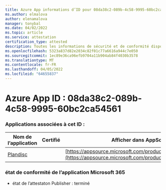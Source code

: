 ```yaml
---
title: Azure App informations d’ID pour 08da38c2-089b-4c58-9995-60bc2ca54561
ms.author: elmalova
author: elenamalova
manager: tonybal
ms.date: 04/02/2022
ms.topic: article
ms.service: attestation
certification_type: attested
description: Toutes les informations de sécurité et de conformité disponibles pour 08da38c2-089b-4c58-9995-60bc2ca54561.
ms.openlocfilehash: 5323a837d82e2034c82f01c77a6616a944c7e050
ms.sourcegitcommit: 1ec89e36ca96efb9704a11b904ab84f4030b3578
ms.translationtype: MT
ms.contentlocale: fr-FR
ms.lasthandoff: 04/05/2022
ms.locfileid: "64655837"
---
```

# <a name="azure-app-id-08da38c2-089b-4c58-9995-60bc2ca54561"></a>Azure App ID : 08da38c2-089b-4c58-9995-60bc2ca54561


### <a name="apps-associated-with-this-id"></a>Applications associées à cet ID :
| **Nom de l’application** | **Certifié** | **Afficher dans AppSource** |
|--------------|---------------|-----------------------|
| [Plandisc](../forward/WA200003869.md) |  | [https://appsource.microsoft.com/product/office/WA200003869](https://appsource.microsoft.com/product/office/WA200003869) |

### <a name="microsoft-365-app-compliance-status"></a>état de conformité de l’application Microsoft 365
- état de l’attestaton Publisher : terminé
